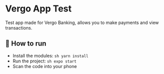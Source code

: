 # Vergo App Test

Test app made for Vergo Banking, allows you to make payments and view transactions.

## 🚀 How to run

- Install the modules: ```sh yarn install ```
- Run the project: ```sh expo start ```
- Scan the code into your phone
